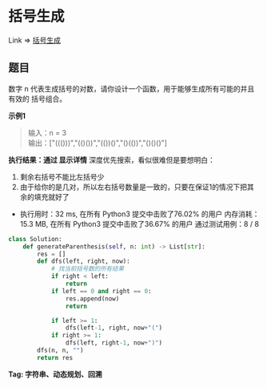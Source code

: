 # 括号生成

Link => [括号生成](https://leetcode-cn.com/problems/generate-parentheses/)

## 题目
数字 n 代表生成括号的对数，请你设计一个函数，用于能够生成所有可能的并且 有效的 括号组合。

**示例1**
>输入：n = 3<br />
>输出：["((()))","(()())","(())()","()(())","()()()"]<br />


**执行结果：通过 显示详情**
深度优先搜索，看似很难但是要想明白：
1. 剩余右括号不能比左括号少
2. 由于给你的是几对，所以左右括号数量是一致的，只要在保证1的情况下把其余的填充就好了

- 执行用时：32 ms, 在所有 Python3 提交中击败了76.02% 的用户
内存消耗：15.3 MB, 在所有 Python3 提交中击败了36.67% 的用户
通过测试用例：8 / 8

```python
class Solution:
    def generateParenthesis(self, n: int) -> List[str]:
        res = []
        def dfs(left, right, now):
            # 找当前括号数的所有结果
            if right < left:
                return
            if left == 0 and right == 0:
                res.append(now)
                return

            if left >= 1:
                dfs(left-1, right, now+"(")
            if right >= 1:
                dfs(left, right-1, now+")")
        dfs(n, n, "")
        return res
```
**Tag: 字符串、动态规划、回溯**
